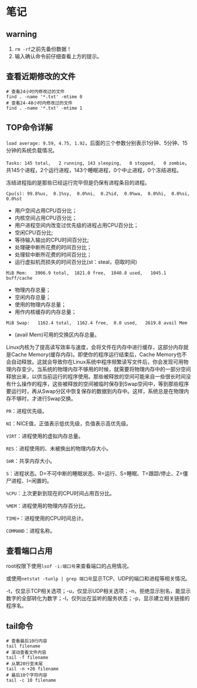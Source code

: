 # 笔记

## warning

1. `rm -rf`之前先备份数据！
2. 输入确认命令前仔细查看上方的提示。

## 查看近期修改的文件

```shell
# 查看24小时内修改过的文件
find . -name '*.txt' -mtime 0
# 查看24-48小时内修改过的文件
find . -name '*.txt' -mtime 1
```

## TOP命令详解

`load average: 9.59, 4.75, 1.92`，后面的三个参数分别表示1分钟、5分钟、15分钟的系统负载情况。

`Tasks: 145 total,   2 running, 143 sleeping,   0 stopped,   0 zombie`，共145个进程，2个运行进程，143个睡眠进程，0个中止进程，0个冻结进程。

冻结进程指的是那些已经运行完毕但是仍保有进程条目的进程。

`Cpu(s): 99.8%us,  0.1%sy,  0.0%ni,  0.2%id,  0.0%wa,  0.0%hi,  0.0%si,  0.0%st`

- 用户空间占用CPU百分比；
- 内核空间占用CPU百分比；
- 用户进程空间内改变过优先级的进程占用CPU百分比；
- 空闲CPU百分比;
- 等待输入输出的CPU时间百分比;
- 处理硬中断所花费的时间百分比；
- 处理软中断所花费的时间百分比；
- 运行虚拟机而损失的时间百分比(st：steal，窃取时间)

`MiB Mem:   3906.9 total,  1821.0 free,  1040.8 used,   1045.1 buff/cache`

- 物理内存总量；
- 空闲内存总量；
- 使用的物理内存总量；
- 用作内核缓存的内存总量；

`MiB Swap:   1162.4 total,  1162.4 free,  0.0 used,   2619.8 avail Mem`

- (avail Mem)可用的交换区内存总量。

Linux内核为了提高读写效率与速度，会将文件在内存中进行缓存，这部分内存就是Cache Memory(缓存内存)。即使你的程序运行结束后，Cache Memory也不会自动释放。这就会导致你在Linux系统中程序频繁读写文件后，你会发现可用物理内存变少。当系统的物理内存不够用的时候，就需要将物理内存中的一部分空间释放出来，以供当前运行的程序使用。那些被释放的空间可能来自一些很长时间没有什么操作的程序，这些被释放的空间被临时保存到Swap空间中，等到那些程序要运行时，再从Swap分区中恢复保存的数据到内存中。这样，系统总是在物理内存不够时，才进行Swap交换。

`PR`：进程优先级。

`NI`：NICE值，正值表示低优先级，负值表示高优先级。

`VIRT`：进程使用的虚拟内存总量。

`RES`：进程使用的、未被换出的物理内存大小。

`SHR`：共享内存大小。

`S`：进程状态。D=不可中断的睡眠状态、R=运行、S=睡眠、T=跟踪/停止、Z=僵尸进程、I=闲置的。

`%CPU`：上次更新到现在的CPU时间占用百分比。

`%MEM`：进程使用的物理内存百分比。

`TIME+`：进程使用的CPU时间总计。

`COMMAND`：进程名称。

## 查看端口占用

root权限下使用`lsof -i:端口号`来查看端口的占用情况。

或使用`netstat -tunlp | grep 端口号`显示TCP、UDP的端口和进程等相关情况。

-t，仅显示TCP相关选项；-u，仅显示UDP相关选项；-n，拒绝显示别名，能显示数字的全部转化为数字；-l，仅列出在监听的服务状态；-p，显示建立相关链接的程序名。

## tail命令

```shell
# 查看最后10行内容
tail filename
# 滚动查看文件内容
tail -f filename
# 从第20行至末尾
tail -n +20 filename
# 最后10个字符内容
tail -c 10 filename
```
